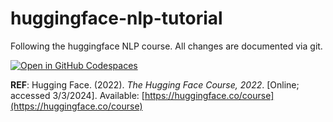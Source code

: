 # huggingface-nlp-tutorial
Following the huggingface NLP course. All changes are documented via git.

[![Open in GitHub Codespaces](https://github.com/codespaces/badge.svg)](https://codespaces.new/krosenfeld-IDM/huggingface-nlp-tutorial/tree/devcontainer)

**REF**: Hugging Face. (2022). *The Hugging Face Course, 2022*. [Online; accessed 3/3/2024]. Available: [https://huggingface.co/course](https://huggingface.co/course)
